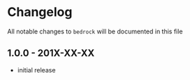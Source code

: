 # Changelog

All notable changes to `bedrock` will be documented in this file

## 1.0.0 - 201X-XX-XX

- initial release
